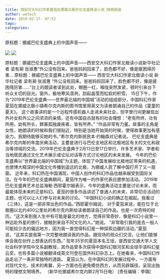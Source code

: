 ```yaml
---
title: 西安交大科幻作家夏笳在挪威北极巴伦支盛典读小说_陕西频道
author: wetech
date: 2019-02-17- 07:53
tags: 
categories: 
---
```

原标题：挪威巴伦支盛典上的中国声音——
<!-- more -->
                
<img align="center" border="0" src="http://p0.ifengimg.com/a/2019_08/395e5f0fcb50e0c_size83_w400_h266.jpg" />
                
<img align="center" border="0" src="http://p2.ifengimg.com/a/2016/0810/204c433878d5cf9size1_w16_h16.png" />
            
原标题：挪威巴伦支盛典上的中国声音——西安交大科幻作家北极读小说新华社记者 梁有昶 张淑惠“外公没有回来。爸爸妈妈回来了，脸色都不好，像是疲困得厉害…
原标题：挪威巴伦支盛典上的中国声音——
西安交大科幻作家北极读小说
新华社记者 梁有昶 张淑惠
“外公没有回来。爸爸妈妈回来了，脸色都不好，像是疲困得厉害……”台上的朗读者读到此处，眼圈一红，喉咙突然发紧，顿时引来台下听众关切的目光。窗外，极地寒风凛冽，刮起晶莹而松软的积雪。
15日下午，作为“2019年巴伦支盛典——世界最北端的中国城”活动的组成部分，中国科幻作家夏笳在挪威北极小镇希尔克内斯的图书馆里用英文为读者朗诵自己的作品《童童的夏天》。
这个故事讲的是一个远程传感机器人走进未来社会，但字里行间更展现出外孙女和外公之间浓浓的亲情，还有中国自古就有的社会理想：“老有所终，壮有所用，幼有所长，鳏寡孤独废疾者，皆有所养。”
“作品非常有力量。故事的主角是女性，她朗读的时候和我们很贴近，特别是当她开始哭的时候，使得故事更加有感染力。我期待能够买她的书。”希尔克内斯居民本·约翰森对记者说。
巴伦支盛典是希尔克内斯的年度庆典活动，主要是进行与巴伦支地区和北极地区有关的文化和政治等领域的交流。2019年巴伦支盛典于2月13日至17日举行，许多艺术家、学者和当地居民通过文化艺术展示或论坛对话等方式讨论地区的未来发展。
今年的巴伦支盛典以“世界最北端的中国城”为主题，体现了中国发展给北极地区带来的机遇，也使博大精深的中国文化传播到遥远的北极，为挪威人民了解中国打开了又一扇窗。
近年来，科幻热在中国涌现，中国人创作的科幻作品也越来越受到国际关注。在今年的巴伦支盛典期间，夏笳作为唯一的作家代表应邀参加活动。
2019年巴伦支盛典艺术总监海勒·西耶霍尔姆表示，今年的盛典活动主要是讨论未来，而最能体现未来的正是科幻。夏笳的很多作品讲述了普通人的未来，非常切合活动的主题，也可以让人们参与对未来的讨论。
“中国科幻小说的确正在崛起。我看过《三体》，这是一部非常出色的作品。”西耶霍尔姆说。
对于夏笳来说，能在位于北极圈以北约400公里处的希尔克内斯给读者朗读自己的作品，也是一次奇特的经历。“这次来到我人生中有可能是最北的地方，觉得非常奇妙，像是科幻小说里一种远赴外星的旅行，接触到来自不同文化的人。”她说。
“非常吸引我的是去一般人可能较少去的偏远地方，因为我一直觉得科幻是一种探索边疆的活动，”夏笳说，“这其实是我第一次完整地朗读我的作品，跟现场的观众们交流，让他们能够体会我在创作上想表达的东西。”
现年35岁的夏笳本名王瑶，是西安交通大学人文社会科学学院中文系副教授，其作品曾多次获得中国科幻银河奖和全球华语科幻星云奖，也有多篇小说被翻译成英文刊登在国外科幻杂志上。在她看来，中国科幻作品走出了一条非常独特的道路。
夏笳认为，在中国科幻的发展过程中，一方面有对现代文化、技术的希冀，另一方面也在避免模仿西方，从而另辟蹊径，呈现出独特的理想文明境界。
（新华社挪威希尔克内斯2月15日电）
[责任编辑：李璐]
            
